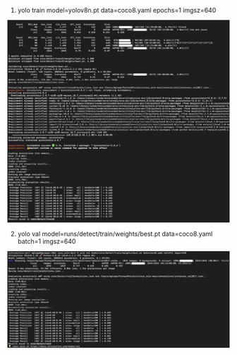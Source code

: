 1. yolo train model=yolov8n.pt data=coco8.yaml epochs=1 imgsz=640

![plot](https://github.com/minto5z/coco_yolo/blob/main/images/train.png)

2. yolo val model=runs/detect/train/weights/best.pt data=coco8.yaml batch=1 imgsz=640

![plot](https://github.com/minto5z/coco_yolo/blob/main/images/val.png)
